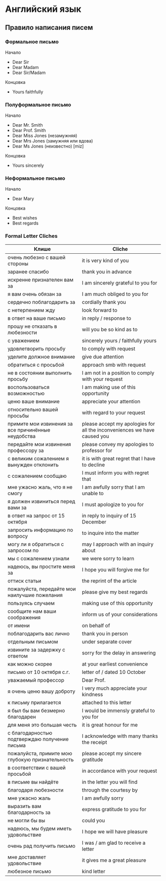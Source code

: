 # Английский язык

## Правило написания писем

### Формальное письмо
Начало
- Dear Sir
- Dear Madam
- Dear Sir/Madam

Концовка
- Yours faithfully

### Полуформальное письмо
Начало
- Dear Mr. Smith
- Dear Prof. Smith
- Dear Miss Jones (незамужняя)
- Dear Mrs Jones (замужняя или вдова)
- Dear Ms Jones (неизвестно) [miz]

Концовка
- Yours sincerely

### Неформальное письмо
Начало
- Dear Mary

Концовка
- Best wishes
- Best regards


### Formal Letter Cliches

Клише | Cliche
----- | ------
очень любезно с вашей стороны | it is very kind of you
заранее спасибо | thank you in advance
искренне признателен вам за | I am sincerely grateful to you for
я вам очень обязан за | I am much obliged to you for
сердечно поблагодарить за | cordially thank you
с нетерпением жду | look forward to
в ответ на ваше письмо | in reply / response to
прошу не отказать в любезности | will you be so kind as to
с уважением | sincerely yours / faithfully yours
удовлетворить просьбу | to comply with request
уделите должное внимание | give due attention
обратиться с просьбой | approach smb with request
не в состоянии выполнить просьбу | I am not in a position to comply with your request
воспользоваться возможностью | I am making use of this opportunity
ценю ваше внимание | appreciate your attention
относительно вашей просьбы | with regard to your request
примите мои извинения за все причинённые неудобства | please accept my apologies for all the inconveniences we have caused you
передайте мои извинения профессору за | please convey my apologies to professor for
с великим сожалением я вынужден отклонить | it is with great regret that I have to decline
с сожалением сообщаю | I must inform you with regret that
мне ужасно жаль, что я не смогу | I am awfully sorry that I am unable to
я должен извиниться перед вами за | I must apologize to you for
в ответ на запрос от 15 октября | in reply to inquiry of 15 December
запросить информацию по вопросу | to inquire into the matter
могу ли я обратиться с запросом по | may I approach with an inquiry about
мы с сожалением узнали | we were sorry to learn
надеюсь, вы простите меня за | I hope you will forgive me for
оттиск статьи | the reprint of the article
пожалуйста, передайте мои наилучшие пожелания | please give my best regards
пользуясь случаем | making use of this opportunity
сообщите нам ваши соображения | inform us of your considerations
от имени | on behalf of
поблагодарить вас лично | thank you in person
отдельным письмом | under separate cover
извините за задержку с ответом | sorry for the delay in answering
как можно скорее | at your earliest convenience
письмо от 10 октября с.г. | letter of / dated 10 October
уважаемый профессор | Dear Prof.
я очень ценю вашу доброту | I very much appreciate your kindness
к письму прилагается | attached to this letter
я был бы вам безмерно благодарен | I would be immensly grateful to you for
для меня это большая честь | it is great honour for me
с благодарностью подтверждаю получение письма | I acknowledge with many thanks the receipt
пожалуйста, примите мою глубокую признательность | please accept my sincere gratitude
в соответствии с вашей просьбой | in accordance with your request
в письме вы найдёте | in the letter you will find
благодаря любезности | through the courtesy by
мне ужасно жаль | I am awfully sorry
выразить вам благодарность за | express gratitude to you for
не могли бы вы | could you
надеюсь, мы будем иметь удовольствие | I hope we will have pleasure
очень рад получить письмо | I was / am glad to receive a letter
мне доставляет удовольствие | it gives me a great pleasure
любезное письмо | kind letter
